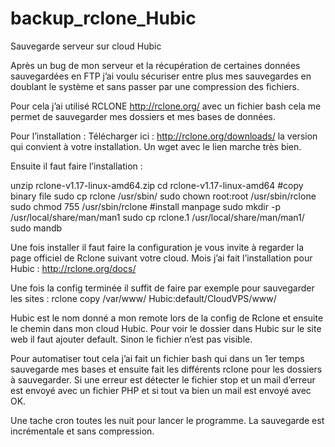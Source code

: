 # backup_rclone_Hubic
Sauvegarde serveur sur cloud Hubic

Après un bug de mon serveur et la récupération de certaines données sauvegardées en FTP j’ai voulu sécuriser entre plus mes sauvegardes
en doublant le système et sans passer par une compression des fichiers.

Pour cela j’ai utilisé RCLONE http://rclone.org/ avec un fichier bash cela me permet de sauvegarder mes dossiers et mes bases de
données.

Pour l’installation : Télécharger ici : http://rclone.org/downloads/ la version qui convient à votre installation. Un wget avec le
lien marche très bien.

Ensuite il faut faire l’installation :

unzip rclone-v1.17-linux-amd64.zip
cd rclone-v1.17-linux-amd64
#copy binary file
sudo cp rclone /usr/sbin/
sudo chown root:root /usr/sbin/rclone
sudo chmod 755 /usr/sbin/rclone
#install manpage
sudo mkdir -p /usr/local/share/man/man1
sudo cp rclone.1 /usr/local/share/man/man1/
sudo mandb

Une fois installer il faut faire la configuration je vous invite à regarder la page officiel de Rclone suivant votre cloud.
Mois j’ai fait l’installation pour Hubic : http://rclone.org/docs/

Une fois la config terminée il suffit de faire par exemple pour sauvegarder les sites  :
rclone copy /var/www/ Hubic:default/CloudVPS/www/

Hubic est le nom donné a mon remote lors de la config de Rclone et ensuite le chemin dans mon cloud Hubic.
Pour voir le dossier dans Hubic sur le site web il faut ajouter default. Sinon le fichier n’est pas visible.

Pour automatiser tout cela j’ai fait un fichier bash qui dans un 1er temps sauvegarde mes bases et ensuite fait les différents
rclone pour les dossiers à sauvegarder. Si une erreur est détecter le fichier stop et un mail d’erreur est envoyé avec un fichier PHP
et si tout va bien un mail est envoyé avec OK.

Une tache cron toutes les nuit pour lancer le programme. La sauvegarde est incrémentale et sans compression.

